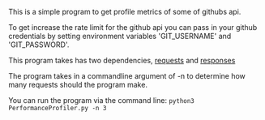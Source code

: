This is a simple program to get profile metrics of some of githubs api.

To get increase the rate limit for the github api you can pass in your github credentials by setting environment variables 'GIT_USERNAME' and 'GIT_PASSWORD'.

This program takes has two dependencies, [requests](http://docs.python-requests.org/en/latest/) and [responses](https://github.com/getsentry/responses)

The program takes in a commandline argument of -n to determine how many requests should the program make.

You can run the program via the command line:
`python3 PerformanceProfiler.py -n 3`